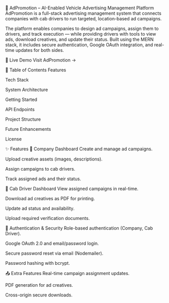 🎯 AdPromotion – AI-Enabled Vehicle Advertising Management Platform
AdPromotion is a full-stack advertising management system that connects companies with cab drivers to run targeted, location-based ad campaigns.

The platform enables companies to design ad campaigns, assign them to drivers, and track execution — while providing drivers with tools to view ads, download creatives, and update their status. Built using the MERN stack, it includes secure authentication, Google OAuth integration, and real-time updates for both sides.

🚀 Live Demo
Visit AdPromotion →

📌 Table of Contents
Features

Tech Stack

System Architecture

Getting Started

API Endpoints

Project Structure

Future Enhancements

License

✨ Features
🏢 Company Dashboard
Create and manage ad campaigns.

Upload creative assets (images, descriptions).

Assign campaigns to cab drivers.

Track assigned ads and their status.

🚖 Cab Driver Dashboard
View assigned campaigns in real-time.

Download ad creatives as PDF for printing.

Update ad status and availability.

Upload required verification documents.

🔐 Authentication & Security
Role-based authentication (Company, Cab Driver).

Google OAuth 2.0 and email/password login.

Secure password reset via email (Nodemailer).

Password hashing with bcrypt.

📤 Extra Features
Real-time campaign assignment updates.

PDF generation for ad creatives.

Cross-origin secure downloads.

